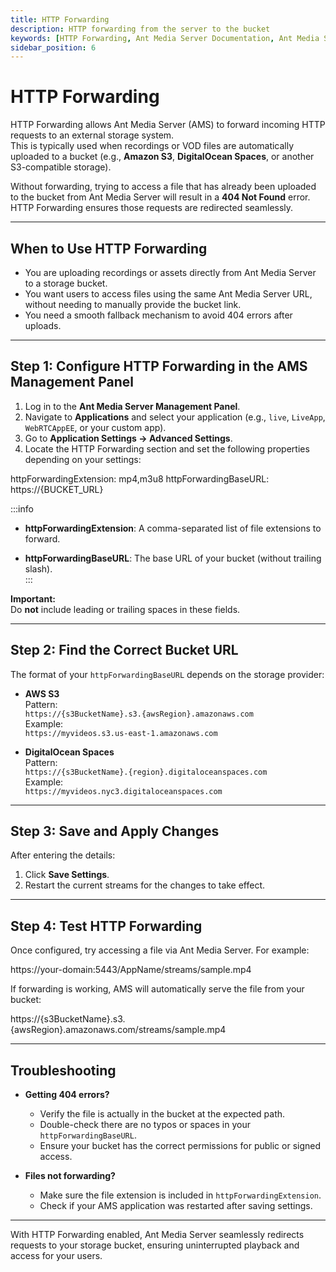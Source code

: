 ```yaml
---
title: HTTP Forwarding
description: HTTP forwarding from the server to the bucket
keywords: [HTTP Forwarding, Ant Media Server Documentation, Ant Media Server Tutorials]
sidebar_position: 6
---
```


# HTTP Forwarding

HTTP Forwarding allows Ant Media Server (AMS) to forward incoming HTTP requests to an external storage system.  
This is typically used when recordings or VOD files are automatically uploaded to a bucket (e.g., **Amazon S3**, **DigitalOcean Spaces**, or another S3-compatible storage).

Without forwarding, trying to access a file that has already been uploaded to the bucket from Ant Media Server will result in a **404 Not Found** error. HTTP Forwarding ensures those requests are redirected seamlessly.

---

## When to Use HTTP Forwarding

- You are uploading recordings or assets directly from Ant Media Server to a storage bucket.  
- You want users to access files using the same Ant Media Server URL, without needing to manually provide the bucket link.  
- You need a smooth fallback mechanism to avoid 404 errors after uploads.

---

## Step 1: Configure HTTP Forwarding in the AMS Management Panel

1. Log in to the **Ant Media Server Management Panel**.  
2. Navigate to **Applications** and select your application (e.g., `live`, `LiveApp`, `WebRTCAppEE`, or your custom app).  
3. Go to **Application Settings → Advanced Settings**.  
4. Locate the HTTP Forwarding section and set the following properties depending on your settings:

httpForwardingExtension: mp4,m3u8 
httpForwardingBaseURL: https://{BUCKET_URL}

:::info
- **httpForwardingExtension**: A comma-separated list of file extensions to forward.  

- **httpForwardingBaseURL**: The base URL of your bucket (without trailing slash).  
:::

**Important:**  
Do **not** include leading or trailing spaces in these fields.

---

## Step 2: Find the Correct Bucket URL

The format of your `httpForwardingBaseURL` depends on the storage provider:

- **AWS S3**  
  Pattern:  
  `https://{s3BucketName}.s3.{awsRegion}.amazonaws.com`  
  Example:  
  `https://myvideos.s3.us-east-1.amazonaws.com`

- **DigitalOcean Spaces**  
  Pattern:  
  `https://{s3BucketName}.{region}.digitaloceanspaces.com`  
  Example:  
  `https://myvideos.nyc3.digitaloceanspaces.com`

---

## Step 3: Save and Apply Changes

After entering the details:

1. Click **Save Settings**.  
2. Restart the current streams for the changes to take effect.  

---

## Step 4: Test HTTP Forwarding

Once configured, try accessing a file via Ant Media Server. For example:

https://your-domain:5443/AppName/streams/sample.mp4

If forwarding is working, AMS will automatically serve the file from your bucket:

https://{s3BucketName}.s3.{awsRegion}.amazonaws.com/streams/sample.mp4  

---

## Troubleshooting

- **Getting 404 errors?**
  - Verify the file is actually in the bucket at the expected path.  
  - Double-check there are no typos or spaces in your `httpForwardingBaseURL`.  
  - Ensure your bucket has the correct permissions for public or signed access.  

- **Files not forwarding?**
  - Make sure the file extension is included in `httpForwardingExtension`.  
  - Check if your AMS application was restarted after saving settings.

---

With HTTP Forwarding enabled, Ant Media Server seamlessly redirects requests to your storage bucket, ensuring uninterrupted playback and access for your users.